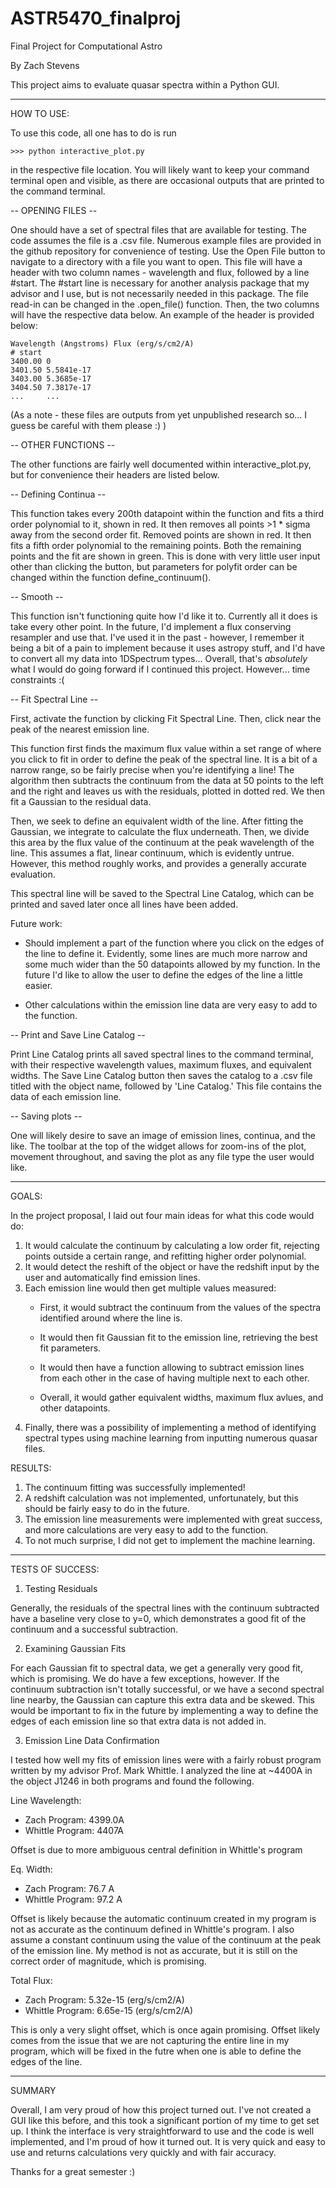 # ASTR5470_finalproj
Final Project for Computational Astro

By Zach Stevens

This project aims to evaluate quasar spectra within a Python GUI. 

----------------
HOW TO USE:

To use this code, all one has to do is run 

    >>> python interactive_plot.py
    
in the respective file location.
You will likely want to keep your command terminal open and visible, as there are occasional outputs that are printed to the command terminal.


-- OPENING FILES --

One should have a set of spectral files that are available for testing. 
The code assumes the file is a .csv file.
Numerous example files are provided in the github repository for convenience of testing.
Use the Open File button to navigate to a directory with a file you want to open.
This file will have a header with two column names - wavelength and flux, followed by a line #start.
The #start line is necessary for another analysis package that my advisor and I use, but is not necessarily needed in this package.
The file read-in can be changed in the .open_file() function.
Then, the two columns will have the respective data below.
An example of the header is provided below:

    Wavelength (Angstroms) Flux (erg/s/cm2/A)
    # start
    3400.00 0
    3401.50 5.5841e-17 
    3403.00 5.3685e-17 
    3404.50 7.3817e-17 
    ...     ...
   
(As a note - these files are outputs from yet unpublished research so... I guess be careful with them please :) )


-- OTHER FUNCTIONS --

The other functions are fairly well documented within interactive_plot.py, but for convenience their headers are listed below.


-- Defining Continua --

This function takes every 200th datapoint within the function and fits a third order polynomial to it, shown in red.
It then removes all points >1 * sigma away from the second order fit.
Removed points are shown in red.
It then fits a fifth order polynomial to the remaining points. Both the remaining points and the fit are shown in green.
This is done with very little user input other than clicking the button, but parameters for polyfit order can be changed within the function define_continuum().


-- Smooth --

This function isn't functioning quite how I'd like it to.
Currently all it does is take every other point.
In the future, I'd implement a flux conserving resampler and use that.
I've used it in the past - however, I remember it being a bit of a pain to implement because it uses astropy stuff, and I'd have to convert all my data into 1DSpectrum types...
Overall, that's *absolutely* what I would do going forward if I continued this project. 
However... time constraints :(


-- Fit Spectral Line --

First, activate the function by clicking Fit Spectral Line.
Then, click near the peak of the nearest emission line.

This function first finds the maximum flux value within a set range of where you click to fit in order to define the peak of the spectral line.
It is a bit of a narrow range, so be fairly precise when you're identifying a line!
The algorithm then subtracts the continuum from the data at 50 points to the left and the right and leaves us with the residuals, plotted in dotted red.
We then fit a Gaussian to the residual data.

Then, we seek to define an equivalent width of the line.
After fitting the Gaussian, we integrate to calculate the flux underneath.
Then, we divide this area by the flux value of the continuum at the peak wavelength of the line.
This assumes a flat, linear continuum, which is evidently untrue. 
However, this method roughly works, and provides a generally accurate evaluation.

This spectral line will be saved to the Spectral Line Catalog, which can be printed and saved later once all lines have been added.

Future work:

- Should implement a part of the function where you click on the edges of the line to define it.
      Evidently, some lines are much more narrow and some much wider than the 50 datapoints allowed by my function. 
      In the future I'd like to allow the user to define the edges of the line a little easier.
      
- Other calculations within the emission line data are very easy to add to the function.

-- Print and Save Line Catalog --

Print Line Catalog prints all saved spectral lines to the command terminal, with their respective wavelength values, maximum fluxes, and equivalent widths.
The Save Line Catalog button then saves the catalog to a .csv file titled with the object name, followed by 'Line Catalog.'
This file contains the data of each emission line.

-- Saving plots --

One will likely desire to save an image of emission lines, continua, and the like.
The toolbar at the top of the widget allows for zoom-ins of the plot, movement throughout, and saving the plot as any file type the user would like.


------------------------
GOALS:

In the project proposal, I laid out four main ideas for what this code would do:

1) It would calculate the continuum by calculating a low order fit, rejecting points outside a certain range, and refitting higher order polynomial.
2) It would detect the reshift of the object or have the redshift input by the user and automatically find emission lines.
3) Each emission line would then get multiple values measured:
    - First, it would subtract the continuum from the values of the spectra identified around where the line is.

    - It would then fit Gaussian fit to the emission line, retrieving the best fit parameters.

    - It would then have a function allowing to subtract emission lines from each other in the case of having multiple next to each other.

    - Overall, it would gather equivalent widths, maximum flux avlues, and other datapoints.
4) Finally, there was a possibility of implementing a method of identifying spectral types using machine learning from inputting numerous quasar files.

RESULTS:

1) The continuum fitting was successfully implemented!
2) A redshift calculation was not implemented, unfortunately, but this should be fairly easy to do in the future.
3) The emission line measurements were implemented with great success, and more calculations are very easy to add to the function.
4) To not much surprise, I did not get to implement the machine learning.

----------------------
TESTS OF SUCCESS:

1) Testing Residuals

Generally, the residuals of the spectral lines with the continuum subtracted have a baseline very close to y=0, which demonstrates a good fit of the continuum and a successful subtraction.


2) Examining Gaussian Fits

For each Gaussian fit to spectral data, we get a generally very good fit, which is promising.
We do have a few exceptions, however.
If the continuum subtraction isn't totally successful, or we have a second spectral line nearby, the Gaussian can capture this extra data and be skewed.
This would be important to fix in the future by implementing a way to define the edges of each emission line so that extra data is not added in.


3) Emission Line Data Confirmation

I tested how well my fits of emission lines were with a fairly robust program written by my advisor Prof. Mark Whittle.
I analyzed the line at ~4400A in the object J1246 in both programs and found the following.

Line Wavelength:
- Zach Program: 4399.0A
- Whittle Program: 4407A

Offset is due to more ambiguous central definition in Whittle's program

Eq. Width:
- Zach Program: 76.7 A
- Whittle Program: 97.2 A

Offset is likely because the automatic continuum created in my program is not as accurate as the continuum defined in Whittle's program.
I also assume a constant continuum using the value of the continuum at the peak of the emission line.
My method is not as accurate, but it is still on the correct order of magnitude, which is promising.

Total Flux:
- Zach Program: 5.32e-15 (erg/s/cm2/A)
- Whittle Program: 6.65e-15 (erg/s/cm2/A)

This is only a very slight offset, which is once again promising.
Offset likely comes from the issue that we are not capturing the entire line in my program, which will be fixed in the futre when one is able to define the edges of the line.

------------
SUMMARY

Overall, I am very proud of how this project turned out.
I've not created a GUI like this before, and this took a significant portion of my time to get set up.
I think the interface is very straightforward to use and the code is well implemented, and I'm proud of how it turned out.
It is very quick and easy to use and returns calculations very quickly and with fair accuracy.

Thanks for a great semester :)

